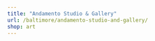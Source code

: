 ```yaml
---
title: "Andamento Studio & Gallery"
url: /baltimore/andamento-studio-and-gallery/
shop: art
---
```

